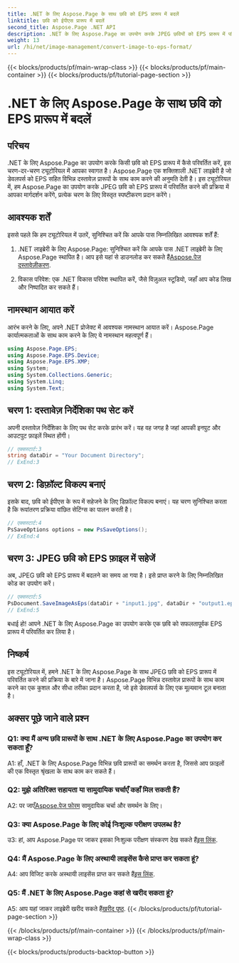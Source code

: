 ```yaml
---
title: .NET के लिए Aspose.Page के साथ छवि को EPS प्रारूप में बदलें
linktitle: छवि को ईपीएस प्रारूप में बदलें
second_title: Aspose.Page .NET API
description: .NET के लिए Aspose.Page का उपयोग करके JPEG छवियों को EPS प्रारूप में परिवर्तित करना सीखें। चरण-दर-चरण निर्देशों के साथ एक व्यापक मार्गदर्शिका।
weight: 13
url: /hi/net/image-management/convert-image-to-eps-format/
---
```


{{< blocks/products/pf/main-wrap-class >}}
{{< blocks/products/pf/main-container >}}
{{< blocks/products/pf/tutorial-page-section >}}

# .NET के लिए Aspose.Page के साथ छवि को EPS प्रारूप में बदलें

## परिचय

.NET के लिए Aspose.Page का उपयोग करके किसी छवि को EPS प्रारूप में कैसे परिवर्तित करें, इस चरण-दर-चरण ट्यूटोरियल में आपका स्वागत है। Aspose.Page एक शक्तिशाली .NET लाइब्रेरी है जो डेवलपर्स को EPS सहित विभिन्न दस्तावेज़ प्रारूपों के साथ काम करने की अनुमति देती है। इस ट्यूटोरियल में, हम Aspose.Page का उपयोग करके JPEG छवि को EPS प्रारूप में परिवर्तित करने की प्रक्रिया में आपका मार्गदर्शन करेंगे, प्रत्येक चरण के लिए विस्तृत स्पष्टीकरण प्रदान करेंगे।

## आवश्यक शर्तें

इससे पहले कि हम ट्यूटोरियल में उतरें, सुनिश्चित करें कि आपके पास निम्नलिखित आवश्यक शर्तें हैं:

1.  .NET लाइब्रेरी के लिए Aspose.Page: सुनिश्चित करें कि आपके पास .NET लाइब्रेरी के लिए Aspose.Page स्थापित है। आप इसे यहां से डाउनलोड कर सकते हैं[Aspose.पेज दस्तावेज़ीकरण](https://reference.aspose.com/page/net/).

2. विकास परिवेश: एक .NET विकास परिवेश स्थापित करें, जैसे विज़ुअल स्टूडियो, जहाँ आप कोड लिख और निष्पादित कर सकते हैं।

## नामस्थान आयात करें

आरंभ करने के लिए, अपने .NET प्रोजेक्ट में आवश्यक नामस्थान आयात करें। Aspose.Page कार्यात्मकताओं के साथ काम करने के लिए ये नामस्थान महत्वपूर्ण हैं।

```csharp
using Aspose.Page.EPS;
using Aspose.Page.EPS.Device;
using Aspose.Page.EPS.XMP;
using System;
using System.Collections.Generic;
using System.Linq;
using System.Text;
```

## चरण 1: दस्तावेज़ निर्देशिका पथ सेट करें

अपनी दस्तावेज़ निर्देशिका के लिए पथ सेट करके प्रारंभ करें। यह वह जगह है जहां आपकी इनपुट और आउटपुट फ़ाइलें स्थित होंगी।

```csharp
// एक्सस्टार्ट:3
string dataDir = "Your Document Directory";
// ExEnd:3
```

## चरण 2: डिफ़ॉल्ट विकल्प बनाएं

इसके बाद, छवि को ईपीएस के रूप में सहेजने के लिए डिफ़ॉल्ट विकल्प बनाएं। यह चरण सुनिश्चित करता है कि रूपांतरण प्रक्रिया वांछित सेटिंग्स का पालन करती है।

```csharp
// एक्सस्टार्ट:4
PsSaveOptions options = new PsSaveOptions();
// ExEnd:4
```

## चरण 3: JPEG छवि को EPS फ़ाइल में सहेजें

अब, JPEG छवि को EPS प्रारूप में बदलने का समय आ गया है। इसे प्राप्त करने के लिए निम्नलिखित कोड का उपयोग करें।

```csharp
// एक्सस्टार्ट:5
PsDocument.SaveImageAsEps(dataDir + "input1.jpg", dataDir + "output1.eps", options);
// ExEnd:5
```

बधाई हो! आपने .NET के लिए Aspose.Page का उपयोग करके एक छवि को सफलतापूर्वक EPS प्रारूप में परिवर्तित कर लिया है।

## निष्कर्ष

इस ट्यूटोरियल में, हमने .NET के लिए Aspose.Page के साथ JPEG छवि को EPS प्रारूप में परिवर्तित करने की प्रक्रिया के बारे में जाना है। Aspose.Page विभिन्न दस्तावेज़ प्रारूपों के साथ काम करने का एक कुशल और सीधा तरीका प्रदान करता है, जो इसे डेवलपर्स के लिए एक मूल्यवान टूल बनाता है।

## अक्सर पूछे जाने वाले प्रश्न

### Q1: क्या मैं अन्य छवि प्रारूपों के साथ .NET के लिए Aspose.Page का उपयोग कर सकता हूँ?

A1: हाँ, .NET के लिए Aspose.Page विभिन्न छवि प्रारूपों का समर्थन करता है, जिससे आप फ़ाइलों की एक विस्तृत श्रृंखला के साथ काम कर सकते हैं।

### Q2: मुझे अतिरिक्त सहायता या सामुदायिक चर्चाएँ कहाँ मिल सकती हैं?

 A2: पर जाएँ[Aspose.पेज फोरम](https://forum.aspose.com/c/page/39) सामुदायिक चर्चा और समर्थन के लिए।

### Q3: क्या Aspose.Page के लिए कोई निःशुल्क परीक्षण उपलब्ध है?

 उ3: हां, आप Aspose.Page पर जाकर इसका निःशुल्क परीक्षण संस्करण देख सकते हैं[इस लिंक](https://releases.aspose.com/).

### Q4: मैं Aspose.Page के लिए अस्थायी लाइसेंस कैसे प्राप्त कर सकता हूं?

 A4: आप विजिट करके अस्थायी लाइसेंस प्राप्त कर सकते हैं[इस लिंक](https://purchase.aspose.com/temporary-license/).

### Q5: मैं .NET के लिए Aspose.Page कहां से खरीद सकता हूं?

A5: आप यहां जाकर लाइब्रेरी खरीद सकते हैं[खरीद पृष्ठ](https://purchase.aspose.com/buy).
{{< /blocks/products/pf/tutorial-page-section >}}

{{< /blocks/products/pf/main-container >}}
{{< /blocks/products/pf/main-wrap-class >}}

{{< blocks/products/products-backtop-button >}}
